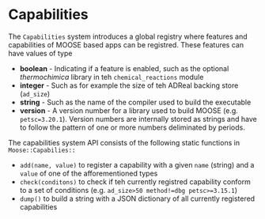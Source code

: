 # Capabilities

The `Capabilities` system introduces a global registry where features and capabilities of
MOOSE based apps can be registred. These features can have values of type

- **boolean** - Indicating if a feature is enabled, such as the optional *thermochimica* library in teh `chemical_reactions` module
- **integer** - Such as for example the size of teh ADReal backing store (`ad_size`)
- **string** - Such as the name of the compiler used to build the executable
- **version** - A version number for a library used to build MOOSE (e.g. `petsc=3.20.1`). Version numbers are internally stored as strings and have to follow the pattern of one or more numbers deliminated by periods.

The capabilities system API consists of the following static functions in `Moose::Capabilies::`

- `add(name, value)` to register a capability with a given `name` (string) and a `value` of one of the afforementioned types
- `check(conditons)` to check if teh currently registred capability conform to a set of conditions (e.g. `ad_size>50 method!=dbg petsc>=3.15.1`)
- `dump()` to build a string with a JSON dictionary of all currently registered capabilities
